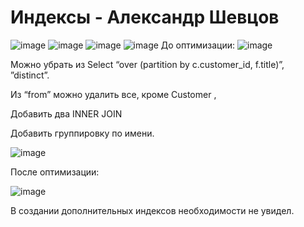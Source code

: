 # Индексы - Александр Шевцов
![image](https://github.com/aztecprod/Index/assets/25949605/b8de9c0a-c79f-4a76-99f8-b76320d8059d)
![image](https://github.com/aztecprod/Index/assets/25949605/8babeb59-9590-4ea7-96ff-9d4e65f1c59a)
![image](https://github.com/aztecprod/Index/assets/25949605/eece72a4-f882-4c98-82fd-b8971c73d4c4)
![image](https://github.com/aztecprod/Index/assets/25949605/d3784799-217f-488a-a8e3-ece99f74516d)
До оптимизации:
![image](https://github.com/aztecprod/Index/assets/25949605/94cc7f2c-fa2b-4ba5-87a9-983f7a22896a)

Можно убрать из Select “over (partition by c.customer_id, f.title)”, ”distinct”.

Из “from” можно удалить все, кроме Customer ,

Добавить два INNER JOIN

Добавить группировку по имени.

![image](https://github.com/aztecprod/Index/assets/25949605/7b95f29d-3c92-41b6-965f-cc6f613ee739)

После оптимизации:

![image](https://github.com/aztecprod/Index/assets/25949605/0d52b2d3-65cb-44f5-8ccc-0d49c5d30f20)

В создании дополнительных индексов необходимости не увидел.
